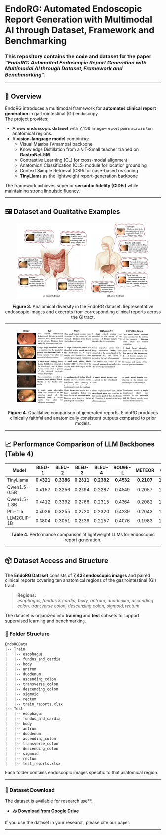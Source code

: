 # EndoRG: Automated Endoscopic Report Generation with Multimodal AI through Dataset, Framework and Benchmarking
### This repository contains the code and dataset for the paper *"EndoRG: Automated Endoscopic Report Generation with Multimodal AI through Dataset, Framework and Benchmarking".*

---

## 🧠 Overview
EndoRG introduces a multimodal framework for **automated clinical report generation** in gastrointestinal (GI) endoscopy.  
The project provides:
- A **new endoscopic dataset** with 7,438 image–report pairs across ten anatomical regions.
- A **vision–language model** combining:
  - Visual Mamba (Vmamba) backbone  
  - Knowledge Distillation from a ViT-Small teacher trained on **GastroNet-5M**  
  - Contrastive Learning (CL) for cross-modal alignment  
  - Anatomical Classification (CLS) module for location grounding  
  - Context Sample Retrieval (CSR) for case-based reasoning  
  - **TinyLlama** as the lightweight report-generation backbone  

The framework achieves superior **semantic fidelity (CIDEr)** while maintaining strong linguistic fluency.

---

## 🖼️ Dataset and Qualitative Examples


<p align="center">
  <img src="Figures/Fig3.png" alt="Overview of the EndoRG dataset showing anatomical diversity across GI regions" width="85%">
</p>
<p align="center"><b>Figure 3.</b> Anatomical diversity in the EndoRG dataset. Representative endoscopic images and excerpts from corresponding clinical reports across the GI tract.</p>

---

<p align="center">
  <img src="Figures/Fig4.png" alt="Qualitative comparison of generated endoscopic reports" width="85%">
</p>
<p align="center"><b>Figure 4.</b> Qualitative comparison of generated reports. EndoRG produces clinically faithful and anatomically consistent outputs compared to prior models.</p>

---

## 📈 Performance Comparison of LLM Backbones (Table 4)

| Model              | BLEU-1 | BLEU-2 | BLEU-3 | BLEU-4 | ROUGE-L | METEOR | CIDEr  |
|--------------------|:------:|:------:|:------:|:------:|:--------:|:-------:|:------:|
| TinyLlama          | **0.4321** | **0.3386** | **0.2811** | **0.2382** | **0.4532** | **0.2107** | **1.2384** |
| Qwen1.5-0.5B       | 0.4157 | 0.3256 | 0.2694 | 0.2287 | 0.4549 | 0.2057 | 1.1636 |
| Qwen1.5-1.8B       | 0.4412 | 0.3392 | 0.2768 | 0.2315 | 0.4364 | 0.2082 | 1.0650 |
| Phi-1.5            | 0.4026 | 0.3255 | 0.2720 | 0.2320 | 0.4239 | 0.2043 | 1.1484 |
| LLM2CLIP-1B        | 0.3804 | 0.3051 | 0.2539 | 0.2157 | 0.4076 | 0.1983 | 1.1281 |

<p align="center"><b>Table 4.</b> Performance comparison of lightweight LLMs for endoscopic report generation.</p>

---


## 📦 Dataset Access and Structure

The **EndoRG Dataset** consists of **7,438 endoscopic images** and paired clinical reports covering ten anatomical regions of the gastrointestinal (GI) tract:

> **Regions:**  
> *esophagus, fundus & cardia, body, antrum, duodenum, ascending colon, transverse colon, descending colon, sigmoid, rectum*

The dataset is organized into **training** and **test** subsets to support supervised learning and benchmarking.

### 📁 Folder Structure

    EndoRGData
    |-- Train
    |   |-- esophagus
    |   |-- fundus_and_cardia
    |   |-- body
    |   |-- antrum
    |   |-- duodenum
    |   |-- ascending_colon
    |   |-- transverse_colon
    |   |-- descending_colon
    |   |-- sigmoid
    |   |-- rectum
    |   |-- train_reports.xlsx
    |-- Test
    |   |-- esophagus
    |   |-- fundus_and_cardia
    |   |-- body
    |   |-- antrum
    |   |-- duodenum
    |   |-- ascending_colon
    |   |-- transverse_colon
    |   |-- descending_colon
    |   |-- sigmoid
    |   |-- rectum
    |   |-- test_reports.xlsx


    
Each folder contains endoscopic images specific to that anatomical region.  

---

### 🔗 Dataset Download
The dataset is available for research use**.

- 📥 **[Download from Google Drive](https://drive.google.com/uc?id=1G-QBCalHEkfPpgY42zYnkg1iVRfn41Lz)**  

If you use the dataset in your research, please cite our paper.

---
